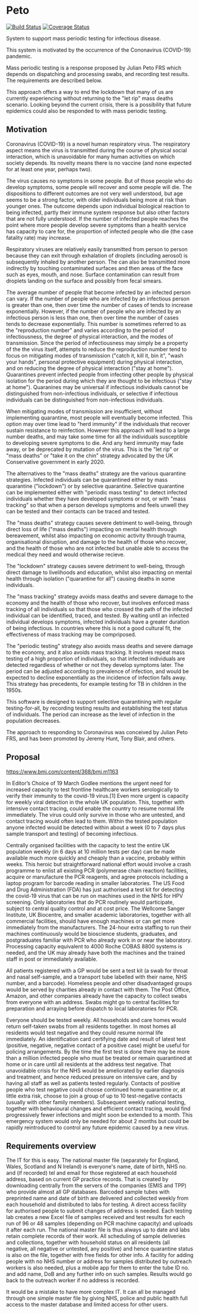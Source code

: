 # Peto

[![Build Status](https://travis-ci.org/johnbywater/peto.svg?branch=master)](https://travis-ci.org/johnbywater/peto)
[![Coverage Status](https://coveralls.io/repos/github/johnbywater/peto/badge.svg?branch=master#)](https://coveralls.io/github/johnbywater/peto)

System to support mass periodic testing for infectious disease.

This system is motivated by the occurrence of the Cononavirus (COVID-19) pandemic.

Mass periodic testing is a response proposed by Julian Peto FRS which depends on
dispatching and processing swabs, and recording test results. The requirements are
described below.

This approach offers a way to end the lockdown that many of us are currently experiencing
without returning to the "let rip" mass deaths scenario. Looking beyond the current crisis,
there is a possibility that future epidemics could also be responded to with mass periodic
testing.


## Motivation

Coronavirus (COVID-19) is a novel human respiratory virus.
The respiratory aspect means the virus is transmitted during
the course of physical social interaction, which is unavoidable
for many human activities on which society depends. Its novelty
means there is no vaccine (and none expected for at least one year,
perhaps two).

The virus causes no symptoms in some people. But of those people who
do develop symptoms, some people will recover and some people will die.
The dispositions to different outcomes are not very well understood, but
age seems to be a strong factor, with older individuals being more at risk
than younger ones. The outcome depends upon individual biological reaction
to being infected, partly their immune system response but also other
factors that are not fully understood. If the number of infected people
reaches the point where more people develop severe symptoms than a health
service has capacity to care for, the proportion of infected people who die
(the case fatality rate) may increase.

Respiratory viruses are relatively easily transmitted from person to person
because they can exit through exhalation of droplets (including aerosol)
is subsequently inhaled by another person. The can also be transmitted more
indirectly by touching contaminated surfaces and then areas of the face such
as eyes, mouth, and nose. Surface contamination can result from droplets landing
on the surface and possibly from fecal smears.

The average number of people that become infected by an infected person can vary.
If the number of people who are infected by an infectious person is greater than one,
then over time the number of cases of tends to increase exponentially. However, if
the number of people who are infected by an infectious person is less than one, then
over time the number of cases tends to decrease exponentially. This number is sometimes
referred to as the "reproduction number" and varies according to the period of
infectiousness, the degree of physical interaction, and the modes of transmission.
Since the period of infectiousness may simply be a property of the the virus itself,
attempts to reduce the reproduction number tend to focus on mitigating modes of
transmission ("catch it, kill it, bin it", "wash your hands", personal protective
equipment) during physical interaction, and on reducing the degree of physical
interaction ("stay at home"). Quarantines prevent infected people from infecting
other people by physical isolation for the period during which they are thought to
be infectious ("stay at home"). Quaranines may be universal if infectious individuals
cannot be distinguished from non-infectious individuals, or selective if infectious
individuals can be distinguished from non-infectious individuals.

When mitigating modes of transmission are insufficient, without implementing quarantine,
most people will eventually become infected. This option may over time lead to "herd
immunity" if the individuals that recover sustain resistance to reinfection. However
this approach will lead to a large number deaths, and may take some time for all the
individuals susceptible to developing severe symptoms to die. And any herd immunity
may fade away, or be deprecated by mutation of the virus. This is the "let rip" or
"mass deaths" or "take it on the chin" strategy advocated by the UK Conservative
government in early 2020.

The alternatives to the "mass deaths" strategy are the various quarantine strategies.
Infected individuals can be quarantined either by mass quarantine ("lockdown") or by
selective quarantine. Selective quarantine can be implemented either with "periodic
mass testing" to detect infected individuals whether they have developed
symptoms or not, or with "mass tracking" so that when a person develops symptoms
and feels unwell they can be tested and their contacts can be traced and tested.

The "mass deaths" strategy causes severe detriment to well-being, through direct
loss of life ("mass deaths") impacting on mental health through bereavement,
whilst also impacting on economic activity through trauma, organisational disruption,
and damage to the health of those who recover, and the health of those who are not
infected but unable able to access the medical they need and would otherwise recieve.

The "lockdown" strategy causes severe detriment to well-being, through direct
damage to livelihoods and education, whilst also impacting on mental
health through isolation ("quarantine for all") causing deaths in some individuals.

The "mass tracking" strategy avoids mass deaths and severe damage to the
economy and the health of those who recover, but involves enforced mass tracking
of all individuals so that those who crossed the path of the infected individual
can be identified, traced, and tested. By waiting until an infected individual
develops symptoms, infected individuals have a greater duration of being infectious.
In countries where this is not a good cultural fit, the effectiveness of mass
tracking may be compriposed. 

The "periodic testing" strategy also avoids mass deaths and severe damage to the
economy, and it also avoids mass tracking. It involves repeat mass testing of a
high proportion of individuals, so that infected individuals are detected regardless
of whether or not they develop symptoms later. The period can be adjusted according
to prevalence of infection, and would be expected to decline exponentially as the
incidence of infection falls away. This strategy has precedents, for example testing
for TB in children in the 1950s.

This software is designed to support selective quarantining with regular testing-for-all,
by recording testing results and establishing the test status of individuals. The period
can increase as the level of infection in the population decreases.

The approach to responding to Coronavirus was conceived by Julian Peto FRS, and has been
promoted by Jeremy Hunt, Tony Blair, and others.


## Proposal

https://www.bmj.com/content/368/bmj.m1163

In Editor’s Choice of 19 March Godlee mentions the urgent need for increased capacity to test frontline healthcare workers serologically to verify their immunity to the covid-19 virus.[1] Even more urgent is capacity for weekly viral detection in the whole UK population. This, together with intensive contact tracing, could enable the country to resume normal life immediately. The virus could only survive in those who are untested, and contact tracing would often lead to them. Within the tested population anyone infected would be detected within about a week (0 to 7 days plus sample transport and testing) of becoming infectious.

Centrally organised facilities with the capacity to test the entire UK population weekly (in 6 days at 10 million tests per day) can be made available much more quickly and cheaply than a vaccine, probably within weeks. This heroic but straightforward national effort would involve a crash programme to enlist all existing PCR (polymerase chain reaction) facilities, acquire or manufacture the PCR reagents, and agree protocols including a laptop program for barcode reading in smaller laboratories. The US Food and Drug Administration (FDA) has just authorised a test kit for detecting the covid-19 virus that can be run on machines used in the NHS for HPV screening. Only laboratories that do PCR routinely would participate, subject to central quality control and at cost price. The Wellcome Sanger Institute, UK Biocentre, and smaller academic laboratories, together with all commercial facilities, should have enough machines or can get more immediately from the manufacturers. The 24-hour extra staffing to run their machines continuously would be bioscience students, graduates, and postgraduates familiar with PCR who already work in or near the laboratory. Processing capacity equivalent to 4000 Roche COBAS 8800 systems is needed, and the UK may already have both the machines and the trained staff in post or immediately available.

All patients registered with a GP would be sent a test kit (a swab for throat and nasal self-sample, and a transport tube labelled with their name, NHS number, and a barcode). Homeless people and other disadvantaged groups would be served by charities already in contact with them. The Post Office, Amazon, and other companies already have the capacity to collect swabs from everyone with an address. Swabs might go to central facilities for preparation and arraying before dispatch to local laboratories for PCR.

Everyone should be tested weekly. All households and care homes would return self-taken swabs from all residents together. In most homes all residents would test negative and they could resume normal life immediately. An identification card certifying date and result of latest test (positive, negative, negative contact of a positive case) might be useful for policing arrangements. By the time the first test is done there may be more than a million infected people who must be treated or remain quarantined at home or in care until all residents at the address test negative. That unavoidable crisis for the NHS would be ameliorated by earlier diagnosis and treatment, and hence reduced pressure on intensive care, and by having all staff as well as patients tested regularly. Contacts of positive people who test negative could choose continued home quarantine or, at little extra risk, choose to join a group of up to 10 test-negative contacts (usually with other family members). Subsequent weekly national testing, together with behavioural changes and efficient contact tracing, would find progressively fewer infections and might soon be extended to a month. This emergency system would only be needed for about 2 months but could be rapidly reintroduced to control any future epidemic caused by a new virus.

## Requirements overview

The IT for this is easy. The national master file (separately for England, Wales, Scotland and N Ireland) is everyone's name, date of birth, NHS no. and (if recorded) tel and email for those registered at each household address, based on current GP practice records. That is created by downloading centrally from the servers of the companies (EMIS and TPP) who provide almost all GP databases. Barcoded sample tubes with preprinted name and date of birth are delivered and collected weekly from each household and distributed to labs for testing. A direct access facility for authorised people to submit changes of address is needed. Each testing lab creates a new Excel file of samples received and test results for each run of 96 or 48 samples (depending on PCR machine capacity) and uploads it after each run. The national master file is thus always up to date and labs retain complete records of their work. All scheduling of sample deliveries and collections, together with household status on all residents (all negative, all negative or untested, any positive) and hence quarantine status is also on the file, together with free fields for other info. A facility for adding people with no NHS number or address for samples distributed by outreach workers is also needed, plus a mobile app for them to enter the tube ID no. and add name, DoB and any further info on such samples. Results would go back to the outreach worker if no address is recorded.

It would be a mistake to have more complex IT. It can all be managed through one simple master file by giving NHS, police and public health full access to the master database and limited access for other users.